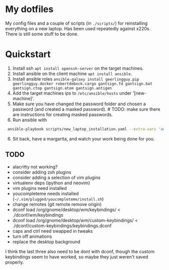 # My dotfiles

My config files and a couple of scripts (in `./scripts/`) for reinstalling everything on a new laptop. Has been used repeatedly against x220s. There is still some stuff to be done.

# Quickstart

1. Install ssh `apt install openssh-server` on the target machines.
2. Install ansible on the client machine `apt install ansible`.
3. Install ansible roles `ansible-galaxy install geerlingguy.pip geerlingguy.docker robertdebock.cargo gantsign.fd gantsign.bat gantsign.ctop gantsign.atom gantsign.antigen`
4. Add the target machines ips to `/etc/ansible/hosts` under '[new-machine]'.
5. Make sure you have changed the password folder and chosen a password (and created a masked password).  # TODO: make sure there are instructions for creating masked passwords.
6. Run ansible with
```bash
 ansible-playbook scripts/new_laptop_installation.yaml --extra-vars 'ansible_sudo_pass=<SUDO PASS FOR NEW MACHINE>'
 ```
6. Sit back, have a margarita, and watch your work being done for you.

## TODO

* alacritty not working?
* consider adding zsh plugins
* consider adding a selection of vim plugins
* virtualenv deps (ipython and neovim)
* vim plugins need installed
* youcompleteme needs installed (`~/.vim/plugged/youcompleteme/install.sh`)
* change remotes (git remote remove origin)
* dconf load /org/gnome/desktop/wm/keybindings/ < ./dconf/wm/keybindings
* dconf load /org/gnome/desktop/wm/custom-keybindings/ < ./dconf/custom-keybindings/keybindings.dconf
* caps and ctrl need swapped in tweaks
* turn off animations
* replace the desktop background

I think the last three also need to be dont with dconf, though the custom keybindings seem to have worked, so maybe they just weren't saved properly.
